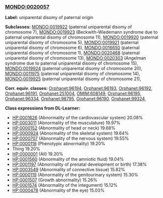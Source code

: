 
### [MONDO:0020057](http://purl.obolibrary.org/obo/MONDO_0020057)
**Label:** uniparental disomy of paternal origin

**Subclasses:** [MONDO:0019922](http://purl.obolibrary.org/obo/MONDO_0019922) (paternal uniparental disomy of chromosome 7), [MONDO:0019923](http://purl.obolibrary.org/obo/MONDO_0019923) (Beckwith-Wiedemann syndrome due to paternal uniparental disomy of chromosome 11), [MONDO:0019920](http://purl.obolibrary.org/obo/MONDO_0019920) (paternal uniparental disomy of chromosome 5), [MONDO:0019921](http://purl.obolibrary.org/obo/MONDO_0019921) (paternal uniparental disomy of chromosome 6), [MONDO:0016650](http://purl.obolibrary.org/obo/MONDO_0016650) (paternal uniparental disomy of chromosome 1), [MONDO:0020468](http://purl.obolibrary.org/obo/MONDO_0020468) (paternal uniparental disomy of chromosome 13), [MONDO:0020303](http://purl.obolibrary.org/obo/MONDO_0020303) (Angelman syndrome due to paternal uniparental disomy of chromosome 15), [MONDO:0019924](http://purl.obolibrary.org/obo/MONDO_0019924) (paternal uniparental disomy of chromosome 20), [MONDO:0011975](http://purl.obolibrary.org/obo/MONDO_0011975) (paternal uniparental disomy of chromosome 14), [MONDO:0019925](http://purl.obolibrary.org/obo/MONDO_0019925) (paternal uniparental disomy of chromosome 21), 

**Corr. equiv. classes:** [Orphanet:96194](http://www.orpha.net/ORDO/Orphanet_96194), [Orphanet:96193](http://www.orpha.net/ORDO/Orphanet_96193), [Orphanet:96192](http://www.orpha.net/ORDO/Orphanet_96192), [Orphanet:96191](http://www.orpha.net/ORDO/Orphanet_96191), [Orphanet:251004](http://www.orpha.net/ORDO/Orphanet_251004), [OMIM:608149](http://purl.obolibrary.org/obo/OMIM_608149), [Orphanet:96195](http://www.orpha.net/ORDO/Orphanet_96195), [Orphanet:96334](http://www.orpha.net/ORDO/Orphanet_96334), [Orphanet:98795](http://www.orpha.net/ORDO/Orphanet_98795), [Orphanet:96190](http://www.orpha.net/ORDO/Orphanet_96190), [Orphanet:99324](http://www.orpha.net/ORDO/Orphanet_99324), 

**Class expressions from DL-Learner:**

- [HP:0001626](http://purl.obolibrary.org/obo/HP_0001626) (Abnormality of the cardiovascular system) 20.08%
- [HP:0003011](http://purl.obolibrary.org/obo/HP_0003011) (Abnormality of the musculature) 19.97%
- [HP:0000152](http://purl.obolibrary.org/obo/HP_0000152) (Abnormality of head or neck) 19.68%
- [HP:0000924](http://purl.obolibrary.org/obo/HP_0000924) (Abnormality of the skeletal system) 19.64%
- [HP:0000707](http://purl.obolibrary.org/obo/HP_0000707) (Abnormality of the nervous system) 19.55%
- [HP:0000118](http://purl.obolibrary.org/obo/HP_0000118) (Phenotypic abnormality) 19.20%
- Thing 19.20%
- [HP:0000001](http://purl.obolibrary.org/obo/HP_0000001) (All) 19.20%
- [HP:0001560](http://purl.obolibrary.org/obo/HP_0001560) (Abnormality of the amniotic fluid) 19.04%
- [HP:0001197](http://purl.obolibrary.org/obo/HP_0001197) (Abnormality of prenatal development or birth) 17.38%
- [HP:0003549](http://purl.obolibrary.org/obo/HP_0003549) (Abnormality of connective tissue) 15.82%
- [HP:0000119](http://purl.obolibrary.org/obo/HP_0000119) (Abnormality of the genitourinary system) 15.30%
- [HP:0001507](http://purl.obolibrary.org/obo/HP_0001507) (Growth abnormality) 15.26%
- [HP:0001574](http://purl.obolibrary.org/obo/HP_0001574) (Abnormality of the integument) 15.12%
- [HP:0000478](http://purl.obolibrary.org/obo/HP_0000478) (Abnormality of the eye) 15.03%


